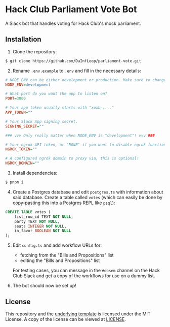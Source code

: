 # Hack Club Parliament Vote Bot
A Slack bot that handles voting for Hack Club's mock parliament.

## Installation
1. Clone the repository:
```sh
$ git clone https://github.com/DaInfLoop/parliament-vote.git
```

2. Rename `.env.example` to `.env` and fill in the necessary details:
```ini
# NODE_ENV can be either development or production. Make sure to change this before you ship your bot!
NODE_ENV=development

# What port do you want the app to listen on?
PORT=3000

# Your app token usually starts with "xoxb-...."
APP_TOKEN=""

# Your Slack App signing secret.
SIGNING_SECRET=""

### vvv Only really matter when NODE_ENV is "development"! vvv ###

# Your ngrok API token, or "NONE" if you want to disable ngrok functionality
NGROK_TOKEN=""

# A configured ngrok domain to proxy via, this is optional!
NGROK_DOMAIN=""
```

3. Install dependencies:
```sh
$ pnpm i
```

4. Create a Postgres database and edit `postgres.ts` with information about said database. Create a table called `votes` (which can easily be done by copy-pasting this into a Postgres REPL like `psql`):
```sql
CREATE TABLE votes (
    list_row_id TEXT NOT NULL,
    party TEXT NOT NULL,
    seats INTEGER NOT NULL,
    in_favor BOOLEAN NOT NULL
);
```

5. Edit `config.ts` and add workflow URLs for:
    - fetching from the "Bills and Propositions" list
    - editing the "Bills and Propositions" list

    For testing cases, you can message in the `#dosem` channel on the Hack Club Slack and get a copy of the workflows for use on a dummy list.

6. The bot should now be set up! 

## License
This repository and the [underlying template](https://github.com/DaInfLoop/boltjs-template) is licensed under the MIT License. A copy of the license can be viewed at [LICENSE](/LICENSE).
